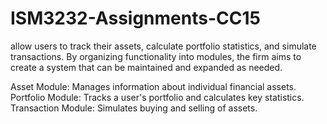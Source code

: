 # ISM3232-Assignments-CC15
allow users to track their assets, calculate portfolio statistics, and simulate transactions. By organizing functionality into modules, the firm aims to create a system that can be maintained and expanded as needed.

Asset Module: Manages information about individual financial assets.
Portfolio Module: Tracks a user's portfolio and calculates key statistics.
Transaction Module: Simulates buying and selling of assets.
